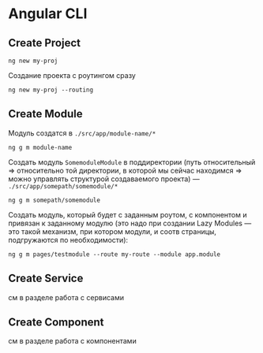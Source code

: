 # Angular CLI

## Create Project

```
ng new my-proj
```

Создание проекта с роутингом сразу

```
ng new my-proj --routing
```

## Create Module

Модуль создатся в `./src/app/module-name/*`

```
ng g m module-name
```

Создать модуль `SomemoduleModule` в поддиректории (путь относительный => относительно той директории, в которой мы сейчас находимся => можно управлять структурой создаваемого проекта) — `./src/app/somepath/somemodule/*`

```
ng g m somepath/somemodule
```

Создать модуль, который будет с заданным роутом, с компонентом и привязан к заданному модулю (это надо при создании Lazy Modules — это такой механизм, при котором модули, и соотв страницы, подгружаются по необходимости):

```
ng g m pages/testmodule --route my-route --module app.module
```

## Create Service

см в разделе работа с сервисами

## Create Component

см в разделе работа с компонентами
